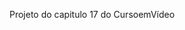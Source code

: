 Projeto do capitulo 17 do CursoemVídeo
<a href="https://raphaelantonio-tech.github.io/curso-em-video-projeto/androind.html"></a>
